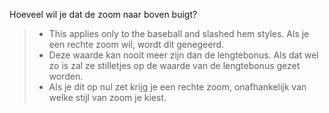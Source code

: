 
Hoeveel wil je dat de zoom naar boven buigt?

> - This applies only to the baseball and slashed hem styles. Als je een rechte zoom wil, wordt dit genegeerd.
> - Deze waarde kan nooit meer zijn dan de lengtebonus. Als dat wel zo is zal ze stilletjes op de waarde van de lengtebonus gezet worden.
> - Als je dit op nul zet krijg je een rechte zoom, onafhankelijk van welke stijl van zoom je kiest.
